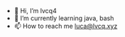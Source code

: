- 👋 Hi, I’m lvcq4
- 🌱 I’m currently learning java, bash
- 📫 How to reach me [luca@lvcq.xyz](mailto:luca@lvcq.xyz)

